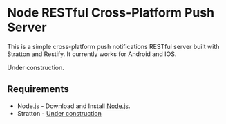 Node RESTful Cross-Platform Push Server
=======================

This is a simple cross-platform push notifications RESTful server built with Stratton and Restify. It currently works for Android and IOS.

Under construction.

<h2> Requirements </h2>
<ul>
<li>Node.js - Download and Install <a href="http://www.nodejs.org/download/">Node.js</a>. </li>
<li>Stratton - <a href="https://github.com/MikelDelTio/Stratton"> Under construction</a> </li>
</ul>

